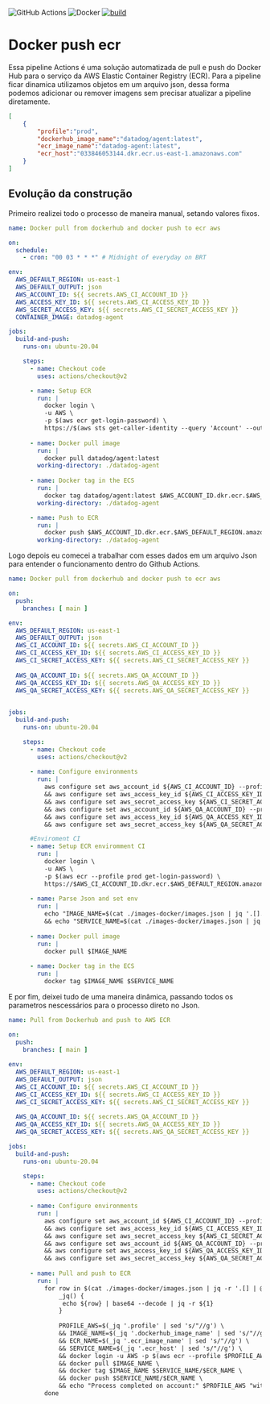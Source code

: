 <img alt="GitHub Actions" src="https://img.shields.io/badge/github%20actions%20-%232671E5.svg?&style=for-the-badge&logo=github%20actions&logoColor=white"/> <img alt="Docker" src="https://img.shields.io/badge/docker%20-%230db7ed.svg?&style=for-the-badge&logo=docker&logoColor=white"/> [![build](https://img.shields.io/wercker/build/wercker/go-wercker-api.svg)](https://github.com/LucasRejanio/docker-push-ecr/actions)

# Docker push ecr
Essa pipeline Actions é uma solução automatizada de pull e push do Docker Hub para o serviço da AWS Elastic Container Registry (ECR). Para a pipeline ficar dinamica utilizamos objetos em um arquivo json, dessa forma podemos adicionar ou remover imagens sem precisar atualizar a pipeline diretamente. 

```json
[
    {
        "profile":"prod",
        "dockerhub_image_name":"datadog/agent:latest",
        "ecr_image_name":"datadog-agent:latest",
        "ecr_host":"033846053144.dkr.ecr.us-east-1.amazonaws.com"
    }
]
```

## Evolução da construção
Primeiro realizei todo o processo de maneira manual, setando valores fixos. 

```yml
name: Docker pull from dockerhub and docker push to ecr aws

on:
  schedule:
    - cron: "00 03 * * *" # Midnight of everyday on BRT

env:
  AWS_DEFAULT_REGION: us-east-1
  AWS_DEFAULT_OUTPUT: json
  AWS_ACCOUNT_ID: ${{ secrets.AWS_CI_ACCOUNT_ID }}
  AWS_ACCESS_KEY_ID: ${{ secrets.AWS_CI_ACCESS_KEY_ID }}
  AWS_SECRET_ACCESS_KEY: ${{ secrets.AWS_CI_SECRET_ACCESS_KEY }}
  CONTAINER_IMAGE: datadog-agent

jobs:
  build-and-push:
    runs-on: ubuntu-20.04

    steps:
      - name: Checkout code
        uses: actions/checkout@v2

      - name: Setup ECR
        run: |
          docker login \
          -u AWS \
          -p $(aws ecr get-login-password) \
          https://$(aws sts get-caller-identity --query 'Account' --output text).dkr.ecr.$AWS_DEFAULT_REGION.amazonaws.com
          
      - name: Docker pull image
        run: |
          docker pull datadog/agent:latest
        working-directory: ./datadog-agent
        
      - name: Docker tag in the ECS
        run: |
          docker tag datadog/agent:latest $AWS_ACCOUNT_ID.dkr.ecr.$AWS_DEFAULT_REGION.amazonaws.com/$CONTAINER_IMAGE:latest
        working-directory: ./datadog-agent

      - name: Push to ECR
        run: |
          docker push $AWS_ACCOUNT_ID.dkr.ecr.$AWS_DEFAULT_REGION.amazonaws.com/$CONTAINER_IMAGE:latest
        working-directory: ./datadog-agent
```

Logo depois eu comecei a trabalhar com esses dados em um arquivo Json para entender o funcionamento dentro do Github Actions. 

```yml
name: Docker pull from dockerhub and docker push to ecr aws

on:
  push:
    branches: [ main ]

env:
  AWS_DEFAULT_REGION: us-east-1
  AWS_DEFAULT_OUTPUT: json
  AWS_CI_ACCOUNT_ID: ${{ secrets.AWS_CI_ACCOUNT_ID }}
  AWS_CI_ACCESS_KEY_ID: ${{ secrets.AWS_CI_ACCESS_KEY_ID }}
  AWS_CI_SECRET_ACCESS_KEY: ${{ secrets.AWS_CI_SECRET_ACCESS_KEY }}
  
  AWS_QA_ACCOUNT_ID: ${{ secrets.AWS_QA_ACCOUNT_ID }}
  AWS_QA_ACCESS_KEY_ID: ${{ secrets.AWS_QA_ACCESS_KEY_ID }}
  AWS_QA_SECRET_ACCESS_KEY: ${{ secrets.AWS_QA_SECRET_ACCESS_KEY }}
  

jobs:
  build-and-push:
    runs-on: ubuntu-20.04

    steps:
      - name: Checkout code
        uses: actions/checkout@v2
      
      - name: Configure environments
        run: |
          aws configure set aws_account_id ${AWS_CI_ACCOUNT_ID} --profile prod \
          && aws configure set aws_access_key_id ${AWS_CI_ACCESS_KEY_ID} --profile prod \
          && aws configure set aws_secret_access_key ${AWS_CI_SECRET_ACCESS_KEY} --profile prod \
          && aws configure set aws_account_id ${AWS_QA_ACCOUNT_ID} --profile qa \
          && aws configure set aws_access_key_id ${AWS_QA_ACCESS_KEY_ID} --profile qa \
          && aws configure set aws_secret_access_key ${AWS_QA_SECRET_ACCESS_KEY} --profile qa \

      #Enviroment CI
      - name: Setup ECR enviromment CI 
        run: |
          docker login \
          -u AWS \
          -p $(aws ecr --profile prod get-login-password) \
          https://$AWS_CI_ACCOUNT_ID.dkr.ecr.$AWS_DEFAULT_REGION.amazonaws.com
      
      - name: Parse Json and set env 
        run: |
          echo "IMAGE_NAME=$(cat ./images-docker/images.json | jq '.[].Image' | sed 's/"//g')" >> $GITHUB_ENV \
          && echo "SERVICE_NAME=$(cat ./images-docker/images.json | jq '.[].Service' | sed 's/"//g')" >> $GITHUB_ENV 
      
      - name: Docker pull image 
        run: |
          docker pull $IMAGE_NAME
        
      - name: Docker tag in the ECS
        run: |
          docker tag $IMAGE_NAME $SERVICE_NAME
```

E por fim, deixei tudo de uma maneira dinâmica, passando todos os parametros nescessários para o processo direto no Json.

```yml
name: Pull from Dockerhub and push to AWS ECR

on:
  push:
    branches: [ main ]
    
env:
  AWS_DEFAULT_REGION: us-east-1
  AWS_DEFAULT_OUTPUT: json
  AWS_CI_ACCOUNT_ID: ${{ secrets.AWS_CI_ACCOUNT_ID }}
  AWS_CI_ACCESS_KEY_ID: ${{ secrets.AWS_CI_ACCESS_KEY_ID }}
  AWS_CI_SECRET_ACCESS_KEY: ${{ secrets.AWS_CI_SECRET_ACCESS_KEY }}
  
  AWS_QA_ACCOUNT_ID: ${{ secrets.AWS_QA_ACCOUNT_ID }}
  AWS_QA_ACCESS_KEY_ID: ${{ secrets.AWS_QA_ACCESS_KEY_ID }}
  AWS_QA_SECRET_ACCESS_KEY: ${{ secrets.AWS_QA_SECRET_ACCESS_KEY }}

jobs:
  build-and-push:
    runs-on: ubuntu-20.04

    steps:
      - name: Checkout code
        uses: actions/checkout@v2
      
      - name: Configure environments
        run: |
          aws configure set aws_account_id ${AWS_CI_ACCOUNT_ID} --profile prod \
          && aws configure set aws_access_key_id ${AWS_CI_ACCESS_KEY_ID} --profile prod \
          && aws configure set aws_secret_access_key ${AWS_CI_SECRET_ACCESS_KEY} --profile prod \
          && aws configure set aws_account_id ${AWS_QA_ACCOUNT_ID} --profile qa \
          && aws configure set aws_access_key_id ${AWS_QA_ACCESS_KEY_ID} --profile qa \
          && aws configure set aws_secret_access_key ${AWS_QA_SECRET_ACCESS_KEY} --profile qa \
          
      - name: Pull and push to ECR
        run: |
          for row in $(cat ./images-docker/images.json | jq -r '.[] | @base64'); do
              _jq() {
               echo ${row} | base64 --decode | jq -r ${1}
              }
              
              PROFILE_AWS=$(_jq '.profile' | sed 's/"//g') \
              && IMAGE_NAME=$(_jq '.dockerhub_image_name' | sed 's/"//g') \
              && ECR_NAME=$(_jq '.ecr_image_name' | sed 's/"//g') \
              && SERVICE_NAME=$(_jq '.ecr_host' | sed 's/"//g') \
              && docker login -u AWS -p $(aws ecr --profile $PROFILE_AWS get-login-password) https://$SERVICE_NAME \
              && docker pull $IMAGE_NAME \
              && docker tag $IMAGE_NAME $SERVICE_NAME/$ECR_NAME \
              && docker push $SERVICE_NAME/$ECR_NAME \
              && echo "Process completed on account:" $PROFILE_AWS "with the image:" $IMAGE_NAME "and ECR:" $ECR_NAME
          done
```
